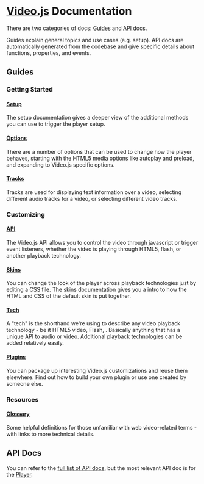 # [Video.js][vjs] Documentation

There are two categories of docs: [Guides][guides] and [API docs][api].

Guides explain general topics and use cases (e.g. setup). API docs are automatically generated from the codebase and give specific details about functions, properties, and events.

## Guides

### Getting Started

#### [Setup][guides-setup]

The setup documentation gives a deeper view of the additional methods you can use to trigger the player setup.

#### [Options][guides-options]

There are a number of options that can be used to change how the player behaves, starting with the HTML5 media options like autoplay and preload, and expanding to Video.js specific options.

#### [Tracks][guides-tracks]

Tracks are used for displaying text information over a video, selecting different audio tracks for a video, or selecting different video tracks.

### Customizing

#### [API][guides-api]

The Video.js API allows you to control the video through javascript or trigger event listeners, whether the video is playing through HTML5, flash, or another playback technology.

#### [Skins][guides-skins]

You can change the look of the player across playback technologies just by editing a CSS file. The skins documentation gives you a intro to how the HTML and CSS of the default skin is put together.

#### [Tech][guides-tech]

A "tech" is the shorthand we're using to describe any video playback technology - be it HTML5 video, Flash, . Basically anything that has a unique API to audio or video. Additional playback technologies can be added relatively easily.

#### [Plugins][guides-plugins]

You can package up interesting Video.js customizations and reuse them elsewhere. Find out how to build your own plugin or use one created by someone else.

### Resources

#### [Glossary][guides-glossary]

Some helpful definitions for those unfamiliar with web video-related terms - with links to more technical details.

## API Docs

You can refer to the [full list of API docs][api], but the most relevant API doc is for the [Player][api-player].


[api]: http://docs.videojs.com/docs/api/index.html
[api-player]: http://docs.videojs.com/docs/api/player.html
[guides]: ./guides/
[guides-api]: ./guides/api.md
[guides-audio]: ./guides/audio.md
[guides-components]: ./guides/components.md
[guides-glossary]: ./guides/glossary.md
[guides-languages]: ./guides/languages.md
[guides-options]: ./guides/options.md
[guides-plugins]: ./guides/plugins.md
[guides-removing]: ./guides/removing.md
[guides-setup]: ./guides/setup.md
[guides-skins]: ./guides/skins.md
[guides-tech]: ./guides/tech.md
[guides-text-tracks]: ./guides/text-tracks.md
[guides-tracks]: ./guides/tracks.md
[guides-video-tracks]: ./guides/video-tracks.md
[vjs]: http://videojs.com
